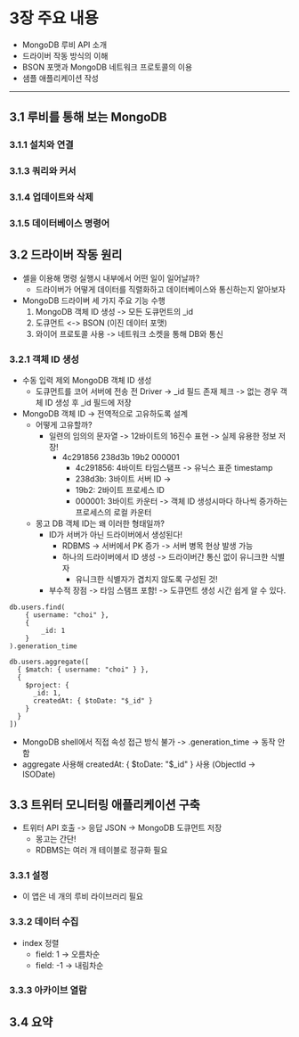 # 3장 주요 내용
- MongoDB 루비 API 소개
- 드라이버 작동 방식의 이해
- BSON 포맷과 MongoDB 네트워크 프로토콜의 이용
- 샘플 애플리케이션 작성

---

## 3.1 루비를 통해 보는 MongoDB

### 3.1.1 설치와 연결

### 3.1.3 쿼리와 커서

### 3.1.4 업데이트와 삭제

### 3.1.5 데이터베이스 명령어

## 3.2 드라이버 작동 원리
- 셸을 이용해 명령 실행시 내부에서 어떤 일이 일어날까?
  - 드라이버가 어떻게 데이터를 직렬화하고 데이터베이스와 통신하는지 알아보자
- MongoDB 드라이버 세 가지 주요 기능 수행
  1. MongoDB 객체 ID 생성 -> 모든 도큐먼트의 _id 
  2. 도큐먼트 <-> BSON (이진 데이터 포맷)
  3. 와이어 프로토콜 사용 -> 네트워크 소켓을 통해 DB와 통신

### 3.2.1 객체 ID 생성
- 수동 입력 제외 MongoDB 객체 ID 생성
  - 도큐먼트를 코어 서버에 전송 전 Driver -> _id 필드 존재 체크 -> 없는 경우 객체 ID 생성 후 _id 필드에 저장
- MongoDB 객체 ID -> 전역적으로 고유하도록 설계
  - 어떻게 고유할까?
    - 일련의 임의의 문자열 -> 12바이트의 16진수 표현 -> 실제 유용한 정보 저장!
      - 4c291856 238d3b 19b2 000001
        - 4c291856: 4바이트 타임스탬프 -> 유닉스 표준 timestamp
        - 238d3b: 3바이트 서버 ID -> 
        - 19b2: 2바이트 프로세스 ID
        - 000001: 3바이트 카운터 -> 객체 ID 생성시마다 하나씩 증가하는 프로세스의 로컬 카운터
  - 몽고 DB 객체 ID는 왜 이러한 형태일까?
    - ID가 서버가 아닌 드라이버에서 생성된다! 
      - RDBMS -> 서버에서 PK 증가 -> 서버 병목 현상 발생 가능
      - 하나의 드라이버에서 ID 생성 -> 드라이버간 통신 없이 유니크한 식별자
        - 유니크한 식별자가 겹치지 않도록 구성된 것!
    - 부수적 장점 -> 타임 스탬프 포함! -> 도큐먼트 생성 시간 쉽게 알 수 있다.
```mongodb-json
db.users.find(
    { username: "choi" },
    {
        _id: 1
    }
).generation_time

db.users.aggregate([
  { $match: { username: "choi" } },
  {
    $project: {
      _id: 1,
      createdAt: { $toDate: "$_id" }  
    }
  }
])
```
- MongoDB shell에서 직접 속성 접근 방식 불가 -> .generation_time -> 동작 안함
- aggregate 사용해 createdAt: { $toDate: "$_id" } 사용 (ObjectId → ISODate)

## 3.3 트위터 모니터링 애플리케이션 구축
- 트위터 API 호출 -> 응답 JSON -> MongoDB 도큐먼트 저장
  - 몽고는 간단! 
  - RDBMS는 여러 개 테이블로 정규화 필요

### 3.3.1 설정
- 이 앱은 네 개의 루비 라이브러리 필요 

### 3.3.2 데이터 수집
- index 정렬
  - field: 1 -> 오름차순 
  - field: -1 -> 내림차순 

### 3.3.3 아카이브 열람

## 3.4 요약
